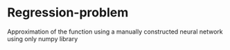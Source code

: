 # Regression-problem
Approximation of the function using a manually constructed neural network using only numpy library
